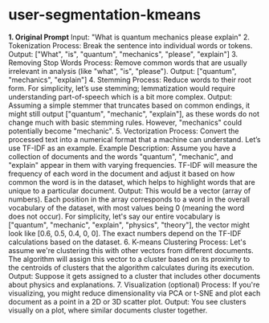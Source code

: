 # user-segmentation-kmeans


**1. Original Prompt**
Input: "What is quantum mechanics please explain"
2. Tokenization
Process: Break the sentence into individual words or tokens.
Output: ["What", "is", "quantum", "mechanics", "please", "explain"]
3. Removing Stop Words
Process: Remove common words that are usually irrelevant in analysis (like "what", "is", "please").
Output: ["quantum", "mechanics", "explain"]
4. Stemming
Process: Reduce words to their root form. For simplicity, let’s use stemming; lemmatization would require understanding part-of-speech which is a bit more complex.
Output: Assuming a simple stemmer that truncates based on common endings, it might still output ["quantum", "mechanic", "explain"], as these words do not change much with basic stemming rules. However, "mechanics" could potentially become "mechanic".
5. Vectorization
Process: Convert the processed text into a numerical format that a machine can understand. Let’s use TF-IDF as an example.
Example Description: Assume you have a collection of documents and the words "quantum", "mechanic", and "explain" appear in them with varying frequencies. TF-IDF will measure the frequency of each word in the document and adjust it based on how common the word is in the dataset, which helps to highlight words that are unique to a particular document.
Output: This would be a vector (array of numbers). Each position in the array corresponds to a word in the overall vocabulary of the dataset, with most values being 0 (meaning the word does not occur). For simplicity, let's say our entire vocabulary is ["quantum", "mechanic", "explain", "physics", "theory"], the vector might look like [0.6, 0.5, 0.4, 0, 0]. The exact numbers depend on the TF-IDF calculations based on the dataset.
6. K-means Clustering
Process: Let's assume we're clustering this with other vectors from different documents. The algorithm will assign this vector to a cluster based on its proximity to the centroids of clusters that the algorithm calculates during its execution.
Output: Suppose it gets assigned to a cluster that includes other documents about physics and explanations.
7. Visualization (optional)
Process: If you're visualizing, you might reduce dimensionality via PCA or t-SNE and plot each document as a point in a 2D or 3D scatter plot.
Output: You see clusters visually on a plot, where similar documents cluster together.
